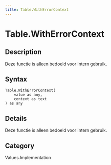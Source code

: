 ```yaml
---
title: Table.WithErrorContext
---
```


# Table.WithErrorContext


## Description

Deze functie is alleen bedoeld voor intern gebruik.


## Syntax

```powerquery
Table.WithErrorContext(
    value as any,
    context as text
) as any
```


## Details

Deze functie is alleen bedoeld voor intern gebruik.



## Category
Values.Implementation
